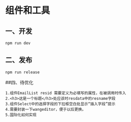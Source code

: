 # 组件和工具

## 一、开发

```shell
npm run dev
```

## 二、发布

```shell
npm run release
```

##四、待优化

```EmailList
1.组件EmailList resid 需要定义为必填写的属性，在被调用时传入
2.<h3>这是一个标题</h3>处应该时resdata中的resname字段
3.组件Select中的选择字段的下拉框空白处显示“插入字段”提示
4.需要封装一下wangeditor，便于以后更换。
5.国际化如何实现
```
